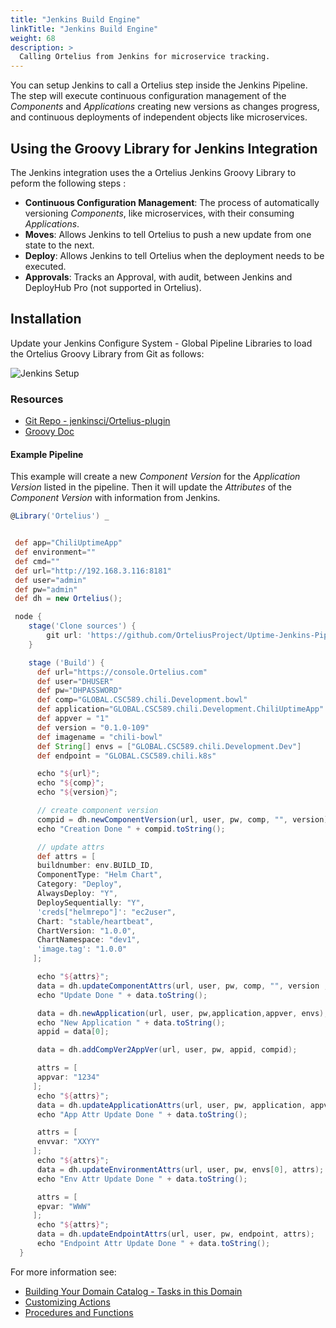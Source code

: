 ```yaml
---
title: "Jenkins Build Engine"
linkTitle: "Jenkins Build Engine"
weight: 68
description: >
  Calling Ortelius from Jenkins for microservice tracking.
---
```


You can setup Jenkins to call a Ortelius step inside the Jenkins Pipeline. The step will execute continuous configuration management of the _Components_ and _Applications_ creating new versions as changes progress, and continuous deployments of independent objects like microservices.

## Using the Groovy Library for Jenkins Integration

The Jenkins integration uses the a Ortelius Jenkins Groovy Library to peform the following steps :

- **Continuous Configuration Management**: The process of automatically versioning _Components_, like microservices, with their consuming _Applications_.
- **Moves**:  Allows Jenkins to tell Ortelius to push a new update from one state to the next.
- **Deploy**: Allows Jenkins to tell Ortelius when the deployment needs to be executed.
- **Approvals**: Tracks an Approval, with audit, between Jenkins and DeployHub Pro (not supported in Ortelius).

## Installation

Update your Jenkins Configure System - Global Pipeline Libraries to load the Ortelius Groovy Library from Git as follows:

![Jenkins Setup](/userguide/images/jenkins-setup.png)

### Resources

- [Git Repo - jenkinsci/Ortelius-plugin](https://github.com/jenkinsci/Ortelius-plugin)
- [Groovy Doc](/groovydoc/DefaultPackage/Ortelius.html)

#### Example Pipeline

This example will create a new _Component Version_ for the _Application Version_ listed in the pipeline.  Then it will update the _Attributes_ of the _Component Version_ with information from Jenkins.

``` groovy
@Library('Ortelius') _


 def app="ChiliUptimeApp"
 def environment=""
 def cmd=""
 def url="http://192.168.3.116:8181"
 def user="admin"
 def pw="admin"
 def dh = new Ortelius();

 node {
    stage('Clone sources') {
        git url: 'https://github.com/OrteliusProject/Uptime-Jenkins-Pipeline.git'
    }

    stage ('Build') {
      def url="https://console.Ortelius.com"
      def user="DHUSER"
      def pw="DHPASSWORD"
      def comp="GLOBAL.CSC589.chili.Development.bowl"
      def application="GLOBAL.CSC589.chili.Development.ChiliUptimeApp"  
      def appver = "1"
      def version = "0.1.0-109"
      def imagename = "chili-bowl"
      def String[] envs = ["GLOBAL.CSC589.chili.Development.Dev"]
      def endpoint = "GLOBAL.CSC589.chili.k8s"

      echo "${url}";
      echo "${comp}";
      echo "${version}";

      // create component version
      compid = dh.newComponentVersion(url, user, pw, comp, "", version);
      echo "Creation Done " + compid.toString();

      // update attrs
      def attrs = [
      buildnumber: env.BUILD_ID,
      ComponentType: "Helm Chart",
      Category: "Deploy",
      AlwaysDeploy: "Y",
      DeploySequentially: "Y",
      'creds["helmrepo"]': "ec2user",
      Chart: "stable/heartbeat",
      ChartVersion: "1.0.0",
      ChartNamespace: "dev1",
      'image.tag': "1.0.0"
     ];

      echo "${attrs}";
      data = dh.updateComponentAttrs(url, user, pw, comp, "", version , attrs);
      echo "Update Done " + data.toString();

      data = dh.newApplication(url, user, pw,application,appver, envs);
      echo "New Application " + data.toString();
      appid = data[0];

      data = dh.addCompVer2AppVer(url, user, pw, appid, compid);

      attrs = [
      appvar: "1234"
     ];
      echo "${attrs}";
      data = dh.updateApplicationAttrs(url, user, pw, application, appver , attrs);
      echo "App Attr Update Done " + data.toString();

      attrs = [
      envvar: "XXYY"
     ];
      echo "${attrs}";
      data = dh.updateEnvironmentAttrs(url, user, pw, envs[0], attrs);
      echo "Env Attr Update Done " + data.toString();

      attrs = [
      epvar: "WWW"
     ];
      echo "${attrs}";
      data = dh.updateEndpointAttrs(url, user, pw, endpoint, attrs);
      echo "Endpoint Attr Update Done " + data.toString();
  }

```

For more information see:

- [Building Your Domain Catalog - Tasks in this Domain](/userguide/first-steps/2-defining-domains/)
- [Customizing Actions](/userguide/first-steps/2-define-your-actions/)
- [Procedures and Functions](/userguide/customizations/2-define-your-functions-and-procedures/)
